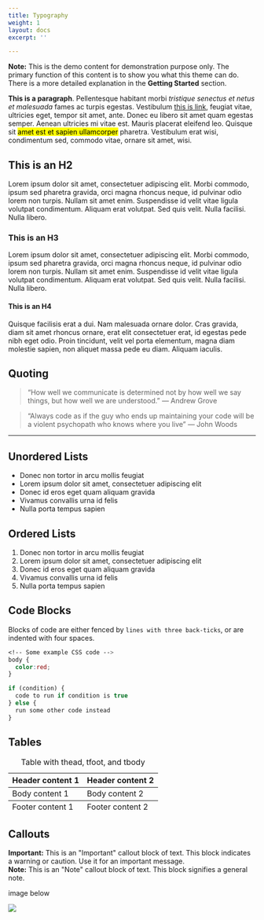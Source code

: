 ```yaml
---
title: Typography
weight: 1
layout: docs
excerpt: ''

---
```

<div class="note">
<strong>Note:</strong>
This is the demo content for demonstration purpose only. The primary function of this content is to show you what this theme can do. There is a more detailed explanation in the <strong>Getting Started</strong> section.
</div>

**This is a paragraph**. Pellentesque habitant morbi _tristique senectus et netus et malesuada_ fames ac turpis egestas. Vestibulum [this is link](https://www.stackbit.com/), feugiat vitae, ultricies eget, tempor sit amet, ante. Donec eu libero sit amet quam egestas semper. Aenean ultricies mi vitae est. Mauris placerat eleifend leo. Quisque sit <mark>amet est et sapien ullamcorper</mark> pharetra. Vestibulum erat wisi, condimentum sed, commodo vitae, ornare sit amet, wisi.

## This is an H2

Lorem ipsum dolor sit amet, consectetuer adipiscing elit. Morbi commodo, ipsum sed pharetra gravida, orci magna rhoncus neque, id pulvinar odio lorem non turpis. Nullam sit amet enim. Suspendisse id velit vitae ligula volutpat condimentum. Aliquam erat volutpat. Sed quis velit. Nulla facilisi. Nulla libero.

### This is an H3

Lorem ipsum dolor sit amet, consectetuer adipiscing elit. Morbi commodo, ipsum sed pharetra gravida, orci magna rhoncus neque, id pulvinar odio lorem non turpis. Nullam sit amet enim. Suspendisse id velit vitae ligula volutpat condimentum. Aliquam erat volutpat. Sed quis velit. Nulla facilisi. Nulla libero.

#### This is an H4

Quisque facilisis erat a dui. Nam malesuada ornare dolor. Cras gravida, diam sit amet rhoncus ornare, erat elit consectetuer erat, id egestas pede nibh eget odio. Proin tincidunt, velit vel porta elementum, magna diam molestie sapien, non aliquet massa pede eu diam. Aliquam iaculis.

## Quoting

> “How well we communicate is determined not by how well we say things, but how well we are understood.” ― Andrew Grove

> “Always code as if the guy who ends up maintaining your code will be a violent psychopath who knows where you live” ― John Woods

<hr />

## Unordered Lists

* Donec non tortor in arcu mollis feugiat
* Lorem ipsum dolor sit amet, consectetuer adipiscing elit
* Donec id eros eget quam aliquam gravida
* Vivamus convallis urna id felis
* Nulla porta tempus sapien

## Ordered Lists

1. Donec non tortor in arcu mollis feugiat
2. Lorem ipsum dolor sit amet, consectetuer adipiscing elit
3. Donec id eros eget quam aliquam gravida
4. Vivamus convallis urna id felis
5. Nulla porta tempus sapien

## Code Blocks

Blocks of code are either fenced by `lines with three back-ticks`, or are indented with four spaces.

```css
<!-- Some example CSS code -->
body {
  color:red;
}
```

```javascript
if (condition) {
  code to run if condition is true
} else {
  run some other code instead
}
```

## Tables

<table>
<caption>Table with thead, tfoot, and tbody</caption>
<thead>
<tr>
<th>Header content 1</th>
<th>Header content 2</th>
</tr>
</thead>
<tbody>
<tr>
<td>Body content 1</td>
<td>Body content 2</td>
</tr>
</tbody>
<tfoot>
<tr>
<td>Footer content 1</td>
<td>Footer content 2</td>
</tr>
</tfoot>
</table>

## Callouts

<div class="important">
<strong>Important:</strong>
This is an "Important" callout block of text.
This block indicates a warning or caution.
Use it for an important message.
</div>

<div class="note">
<strong>Note:</strong>
This is an "Note" callout block of text.
This block signifies a general note.
</div>

image below

![](/images/7.jpg)